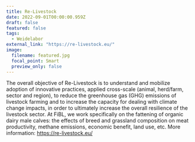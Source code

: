 ```yaml
---
title: Re-Livestock
date: 2022-09-01T00:00:00.959Z
draft: false
featured: false
tags:
  - Weidelabor
external_link: "https://re-livestock.eu/"
image:
  filename: featured.jpg
  focal_point: Smart
  preview_only: false
---
```

The overall objective of Re-Livestock is to understand and mobilize adoption of innovative practices, applied cross-scale (animal, herd/farm, sector and region), to reduce the greenhouse gas (GHG) emissions of livestock farming and to increase the capacity for dealing with climate change impacts, in order to ultimately increase the overall resilience of the livestock sector. At FiBL, we work specifically on the fattening of organic dairy male calves: the effects of breed and grassland composition on meat productivity, methane emissions, economic benefit, land use, etc. More information: https://re-livestock.eu/ 
